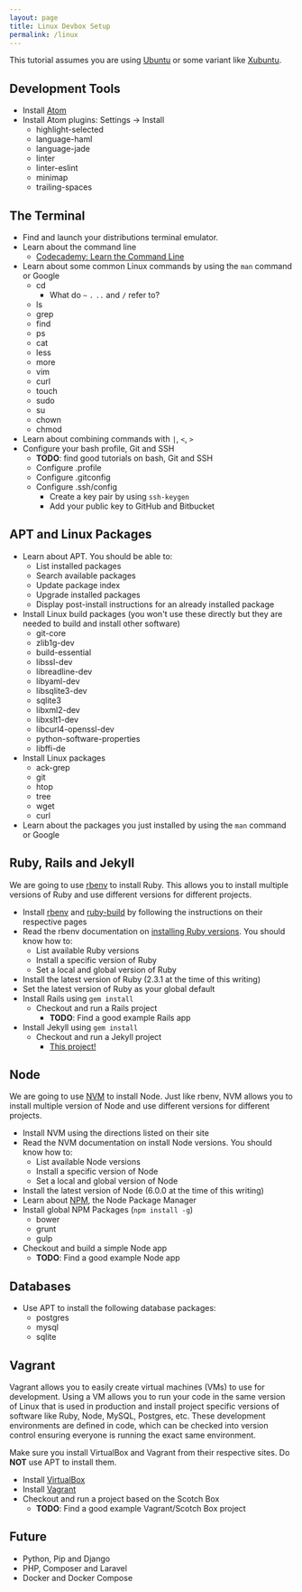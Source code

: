 ```yaml
---
layout: page
title: Linux Devbox Setup
permalink: /linux
---
```


This tutorial assumes you are using [Ubuntu](http://www.ubuntu.com/) or some variant like [Xubuntu](http://xubuntu.org/).

## Development Tools

* Install [Atom](https://atom.io/)
* Install Atom plugins: Settings -> Install
  * highlight-selected
  * language-haml
  * language-jade
  * linter
  * linter-eslint
  * minimap
  * trailing-spaces


## The Terminal
* Find and launch your distributions terminal emulator.
* Learn about the command line
  * [Codecademy: Learn the Command Line](https://www.codecademy.com/learn/learn-the-command-line)
* Learn about some common Linux commands by using the `man` command or Google
  * cd
    * What do `~` `.` `..` and `/` refer to?
  * ls
  * grep
  * find
  * ps
  * cat
  * less
  * more
  * vim
  * curl
  * touch
  * sudo
  * su
  * chown
  * chmod
* Learn about combining commands with `|`, `<`, `>`
* Configure your bash profile, Git and SSH
  * **TODO**: find good tutorials on bash, Git and SSH
  * Configure .profile
  * Configure .gitconfig
  * Configure .ssh/config
    * Create a key pair by using `ssh-keygen`
    * Add your public key to GitHub and Bitbucket


## APT and Linux Packages

* Learn about APT. You should be able to:
  * List installed packages
  * Search available packages
  * Update package index
  * Upgrade installed packages
  * Display post-install instructions for an already installed package
* Install Linux build packages (you won't use these directly but they are needed to build and install other software)
  * git-core
  * zlib1g-dev
  * build-essential
  * libssl-dev
  * libreadline-dev
  * libyaml-dev
  * libsqlite3-dev
  * sqlite3
  * libxml2-dev
  * libxslt1-dev
  * libcurl4-openssl-dev
  * python-software-properties
  * libffi-de
* Install Linux packages
  * ack-grep
  * git
  * htop
  * tree
  * wget
  * curl
* Learn about the packages you just installed by using the `man` command or Google


## Ruby, Rails and Jekyll

We are going to use [rbenv](https://github.com/rbenv/rbenv) to install Ruby. This allows you to install multiple versions of Ruby and use different versions for different projects.

* Install [rbenv](https://github.com/rbenv/rbenv) and [ruby-build](https://github.com/rbenv/ruby-build) by following the instructions on their respective pages
* Read the rbenv documentation on [installing Ruby versions](https://github.com/rbenv/rbenv#installing-ruby-versions). You should know how to:
  * List available Ruby versions
  * Install a specific version of Ruby
  * Set a local and global version of Ruby
* Install the latest version of Ruby (2.3.1 at the time of this writing)
* Set the latest version of Ruby as your global default
* Install Rails using `gem install`
  * Checkout and run a Rails project
    * **TODO**: Find a good example Rails app
* Install Jekyll using `gem install`
  * Checkout and run a Jekyll project
    * [This project!](https://github.com/iansu/devbox-setup)


## Node

We are going to use [NVM](https://github.com/creationix/nvm) to install Node. Just like rbenv, NVM allows you to install multiple version of Node and use different versions for different projects.

* Install NVM using the directions listed on their site
* Read the NVM documentation on install Node versions. You should know how to:
  * List available Node versions
  * Install a specific version of Node
  * Set a local and global version of Node
* Install the latest version of Node (6.0.0 at the time of this writing)
* Learn about [NPM](https://www.npmjs.com/), the Node Package Manager
* Install global NPM Packages (`npm install -g`)
  * bower
  * grunt
  * gulp
* Checkout and build a simple Node app
  * **TODO**: Find a good example Node app


## Databases

* Use APT to install the following database packages:
  * postgres
  * mysql
  * sqlite


## Vagrant

Vagrant allows you to easily create virtual machines (VMs) to use for development. Using a VM allows you to run your code in the same version of Linux that is used in production and install project specific versions of software like Ruby, Node, MySQL, Postgres, etc. These development environments are defined in code, which can be checked into version control ensuring everyone is running the exact same environment.

Make sure you install VirtualBox and Vagrant from their respective sites. Do **NOT** use APT to install them.

* Install [VirtualBox](https://www.virtualbox.org/)
* Install [Vagrant](https://www.vagrantup.com/)
* Checkout and run a project based on the Scotch Box
  * **TODO**: Find a good example Vagrant/Scotch Box project


## Future
* Python, Pip and Django
* PHP, Composer and Laravel
* Docker and Docker Compose

